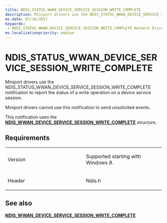 ```yaml
---
title: NDIS_STATUS_WWAN_DEVICE_SERVICE_SESSION_WRITE_COMPLETE
description: Miniport drivers use the NDIS_STATUS_WWAN_DEVICE_SERVICE_SESSION_WRITE_COMPLETE notification to report the status of a write operation on a device service session.NDIS_WWAN_DEVICE_SERVICE_SESSION_WRITE_COMPLETE structure.
ms.date: 07/18/2017
keywords:
 - NDIS_STATUS_WWAN_DEVICE_SERVICE_SESSION_WRITE_COMPLETE Network Drivers Starting with Windows Vista
ms.localizationpriority: medium
---
```


# NDIS\_STATUS\_WWAN\_DEVICE\_SERVICE\_SESSION\_WRITE\_COMPLETE


Miniport drivers use the NDIS\_STATUS\_WWAN\_DEVICE\_SERVICE\_SESSION\_WRITE\_COMPLETE notification to report the status of a write operation on a device service session.

Miniport drivers cannot use this notification to send unsolicited events.

This notification uses the [**NDIS\_WWAN\_DEVICE\_SERVICE\_SESSION\_WRITE\_COMPLETE**](/windows-hardware/drivers/ddi/ndiswwan/ns-ndiswwan-_ndis_wwan_device_service_session_write_complete) structure.

Requirements
------------

<table>
<colgroup>
<col width="50%" />
<col width="50%" />
</colgroup>
<tbody>
<tr class="odd">
<td><p>Version</p></td>
<td><p>Supported starting with Windows 8.</p></td>
</tr>
<tr class="even">
<td><p>Header</p></td>
<td>Ndis.h</td>
</tr>
</tbody>
</table>

## See also


[**NDIS\_WWAN\_DEVICE\_SERVICE\_SESSION\_WRITE\_COMPLETE**](/windows-hardware/drivers/ddi/ndiswwan/ns-ndiswwan-_ndis_wwan_device_service_session_write_complete)

 

